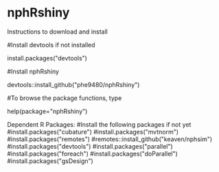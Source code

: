 # nphRshiny

Instructions to download and install 

#Install devtools if not installed

install.packages("devtools") 

#Install nphRshiny

devtools::install_github("phe9480/nphRshiny") 

#To browse the package functions, type 

help(package="nphRshiny")

Dependent R Packages:
#Install the following packages if not yet
#install.packages("cubature")
#install.packages("mvtnorm") 
#install.packages("remotes") 
#remotes::install_github("keaven/nphsim")
#install.packages("devtools")
#install.packages("parallel")
#install.packages("foreach")
#install.packages("doParallel")
#install.packages("gsDesign")
